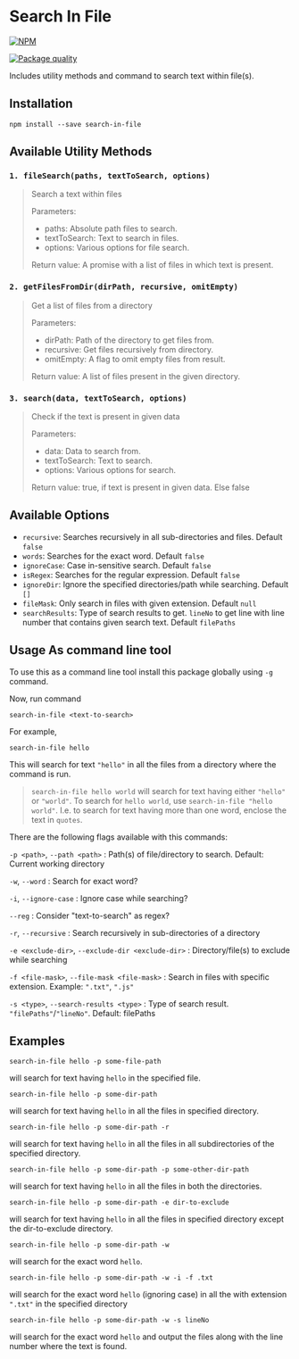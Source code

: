 # Search In File

[![NPM](https://nodei.co/npm/search-in-file.png?downloads=true)](https://nodei.co/npm/search-in-file/)

[![Package quality](http://packagequality.com/badge/search-in-file.png)](http://packagequality.com/#?package=search-in-file)

Includes utility methods and command to search text within file(s).

## Installation

```
npm install --save search-in-file
```

## Available Utility Methods

### `1. fileSearch(paths, textToSearch, options)`

> Search a text within files
>
> Parameters:
>
> - paths: Absolute path files to search.
> - textToSearch: Text to search in files.
> - options: Various options for file search.
>
> Return value: A promise with a list of files in which text is present.

### `2. getFilesFromDir(dirPath, recursive, omitEmpty)`

> Get a list of files from a directory
>
> Parameters:
>
> - dirPath: Path of the directory to get files from.
> - recursive: Get files recursively from directory.
> - omitEmpty: A flag to omit empty files from result.
>
> Return value: A list of files present in the given directory.

### `3. search(data, textToSearch, options)`

> Check if the text is present in given data
>
> Parameters:
>
> - data: Data to search from.
> - textToSearch: Text to search.
> - options: Various options for search.
>
> Return value: true, if text is present in given data. Else false

## Available Options

- `recursive`: Searches recursively in all sub-directories and files. Default `false`
- `words`: Searches for the exact word. Default `false`
- `ignoreCase`: Case in-sensitive search. Default `false`
- `isRegex`: Searches for the regular expression. Default `false`
- `ignoreDir`: Ignore the specified directories/path while searching. Default `[]`
- `fileMask`: Only search in files with given extension. Default `null`
- `searchResults`: Type of search results to get. `lineNo` to get line with line number that contains given search text. Default `filePaths`

## Usage As command line tool

To use this as a command line tool install this package globally using `-g` command.

Now, run command

```
search-in-file <text-to-search>
```

For example,

```
search-in-file hello
```

This will search for text `"hello"` in all the files from a directory where the command is run.

> `search-in-file hello world` will search for text having either `"hello"` or `"world"`. To search for `hello world`, use `search-in-file "hello world"`.
> I.e. to search for text having more than one word, enclose the text in `quotes`.

There are the following flags available with this commands:

`-p <path>`, `--path <path>` <path> : Path(s) of file/directory to search. Default: Current working directory

`-w`, `--word` : Search for exact word?

`-i`, `--ignore-case` : Ignore case while searching?

`--reg` : Consider "text-to-search" as regex?

`-r`, `--recursive` : Search recursively in sub-directories of a directory

`-e <exclude-dir>`, `--exclude-dir <exclude-dir>` : Directory/file(s) to exclude while searching

`-f <file-mask>`, `--file-mask <file-mask>` : Search in files with specific extension. Example: `".txt"`, `".js"`

`-s <type>`, `--search-results <type>` : Type of search result. `"filePaths"`/`"lineNo"`. Default: filePaths

## Examples

```
search-in-file hello -p some-file-path
```

will search for text having `hello` in the specified file.

```
search-in-file hello -p some-dir-path
```

will search for text having `hello` in all the files in specified directory.

```
search-in-file hello -p some-dir-path -r
```

will search for text having `hello` in all the files in all subdirectories of the specified directory.

```
search-in-file hello -p some-dir-path -p some-other-dir-path
```

will search for text having `hello` in all the files in both the directories.

```
search-in-file hello -p some-dir-path -e dir-to-exclude
```

will search for text having `hello` in all the files in specified directory except the dir-to-exclude directory.

```
search-in-file hello -p some-dir-path -w
```

will search for the exact word `hello`.

```
search-in-file hello -p some-dir-path -w -i -f .txt
```

will search for the exact word `hello` (ignoring case) in all the with extension `".txt"` in the specified directory

```
search-in-file hello -p some-dir-path -w -s lineNo
```

will search for the exact word `hello` and output the files along with the line number where the text is found.
